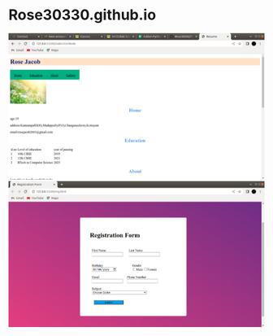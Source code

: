 # Rose30330.github.io

![website](images/resume.png)
![registration form](images/registrationform.png)
